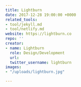 ```yaml
---
title: Lightburn
date: 2017-12-28 19:00:00 +0000
related_tools:
- tool/jekyll.md
- tool/netlify.md
website: https://lightburn.co
repo: ''
creator:
- name: Lightburn
  role: Design/Development
  url: 
  twitter_username: lightburn
images:
- "/uploads/lightburn.jpg"

---
```

